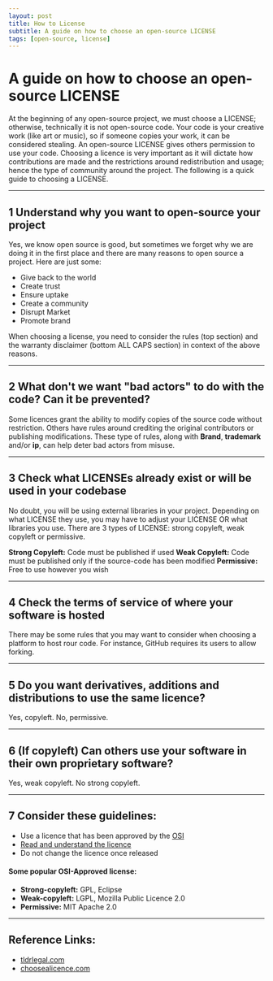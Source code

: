 ```yaml
---
layout: post
title: How to License 
subtitle: A guide on how to choose an open-source LICENSE
tags: [open-source, license]
---
```


# A guide on how to choose an open-source LICENSE

At the beginning of any open-source project, we must choose a LICENSE; otherwise, technically it is not open-source code. Your code is your creative work (like art or music), so if someone copies your work, it can be considered stealing. An open-source LICENSE gives others permission to use your code. Choosing a licence is very important as it will dictate how contributions are made and the restrictions around redistribution and usage; hence the type of community around the project. The following is a quick guide to choosing a LICENSE.

---

## 1 Understand why you want to open-source your project

Yes, we know open source is good, but sometimes we forget why we are doing it in the first place and there are many reasons to open source a project. Here are just some:

- Give back to the world
- Create trust
- Ensure uptake
- Create a community
- Disrupt Market
- Promote brand

When choosing a license, you need to consider the rules (top section) and the warranty disclaimer (bottom ALL CAPS section) in context of the above reasons.

---

## 2 What don't we want "bad actors" to do with the code? Can it be prevented?

Some licences grant the ability to modify copies of the source code without restriction. Others have rules around crediting the original contributors or publishing modifications. These type of rules, along with **Brand**, **trademark** and/or **ip**, can help deter bad actors from misuse.

---

## 3 Check what LICENSEs already exist or will be used in your codebase

No doubt, you will be using external libraries in your project. Depending on what LICENSE they use, you may have to adjust your LICENSE OR what libraries you use. There are 3 types of LICENSE: strong copyleft, weak copyleft or permissive.

**Strong Copyleft:** Code must be published if used
**Weak Copyleft:** Code must be published only if the source-code has been modified
**Permissive:** Free to use however you wish

---

## 4 Check the terms of service of where your software is hosted

There may be some rules that you may want to consider when choosing a platform to host rour code. For instance, GitHub requires its users to allow forking.

---

## 5 Do you want derivatives, additions and distributions to use the same licence?

Yes, copyleft. No, permissive.

---

## 6 (If copyleft) Can others use your software in their own proprietary software?
Yes, weak copyleft. No strong copyleft.

---

## 7 Consider these guidelines:

- Use a licence that has been approved by the [OSI](opensource.org/licences)
- [Read and understand the licence](tldrlegal.com)
- Do not change the licence once released


#### Some popular OSI-Approved license:

- **Strong-copyleft:** GPL, Eclipse
- **Weak-copyleft:** LGPL, Mozilla Public Licence 2.0
- **Permissive:** MIT Apache 2.0

---

## Reference Links:
- [tldrlegal.com](tldrlegal.com)
- [choosealicence.com](choosealicence.com)
